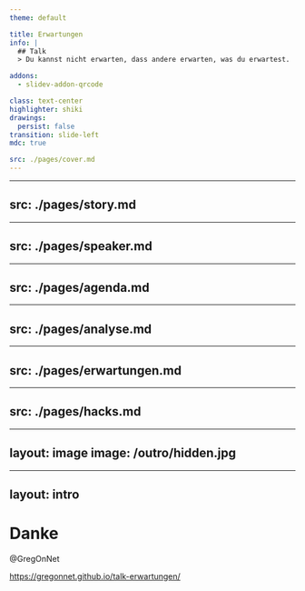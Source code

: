 ```yaml
---
theme: default

title: Erwartungen
info: |
  ## Talk
  > Du kannst nicht erwarten, dass andere erwarten, was du erwartest.

addons:
  - slidev-addon-qrcode

class: text-center
highlighter: shiki
drawings:
  persist: false
transition: slide-left
mdc: true

src: ./pages/cover.md
---
```


---
src: ./pages/story.md
---

---
src: ./pages/speaker.md
---

---
src: ./pages/agenda.md
---

---
src: ./pages/analyse.md
---

---
src: ./pages/erwartungen.md
---

---
src: ./pages/hacks.md
---

---
layout: image
image: /outro/hidden.jpg
---

<!--
- Erwartungen erwachsen aus unserem inneren
 - Sie schlummern unter der Oberfläche
 - Es sind offene Geheimnisse
 - Aber nicht sichtbar
 - Sie können übersehen und falsch verstanden werden
 - Darum ist es wichtig, dass wir sie zeigen
 - Darum ist es wichtig, dass wir sie explizit machen
 - Das ermöglicht uns in Dialoge zu treten, die bestimmt nicht immer einfach sind.
 - In den Dialogen werden wir bestimmt auch kommunikative Fehler machen.
 - Wichtig ist, dass wir dann dran bleiben, damit wir als Gemeinschaft davon profitieren können
-->

---
layout: intro
---

# Danke

@GregOnNet

<QRCode
    :width="300"
    :height="300"
    type="svg"
    data="https://gregonnet.github.io/talk-erwartungen/"
    :dotsOptions="{ type: 'extra-rounded', color: 'white' }"
/>
https://gregonnet.github.io/talk-erwartungen/
